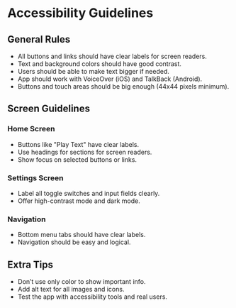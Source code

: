 # Accessibility Guidelines

## General Rules
- All buttons and links should have clear labels for screen readers.
- Text and background colors should have good contrast.
- Users should be able to make text bigger if needed.
- App should work with VoiceOver (iOS) and TalkBack (Android).
- Buttons and touch areas should be big enough (44x44 pixels minimum).

## Screen Guidelines
### Home Screen
- Buttons like "Play Text" have clear labels.
- Use headings for sections for screen readers.
- Show focus on selected buttons or links.

### Settings Screen
- Label all toggle switches and input fields clearly.
- Offer high-contrast mode and dark mode.

### Navigation
- Bottom menu tabs should have clear labels.
- Navigation should be easy and logical.

## Extra Tips
- Don’t use only color to show important info.
- Add alt text for all images and icons.
- Test the app with accessibility tools and real users.

